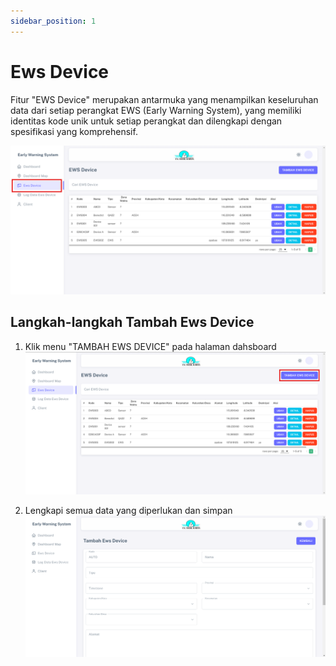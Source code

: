 ```yaml
---
sidebar_position: 1
---
```


# Ews Device

Fitur "EWS Device" merupakan antarmuka yang menampilkan keseluruhan data dari setiap perangkat EWS (Early Warning System), yang memiliki identitas kode unik untuk setiap perangkat dan dilengkapi dengan spesifikasi yang komprehensif.

![EWS](../assets/early-warning-system/device-dashboard.png)

## Langkah-langkah Tambah Ews Device

1. Klik menu "TAMBAH EWS DEVICE" pada halaman dahsboard
![EWS](../assets/early-warning-system/device-tambah.png)

2. Lengkapi semua data yang diperlukan dan simpan                 
![EWS](../assets/early-warning-system/device-form.png)
